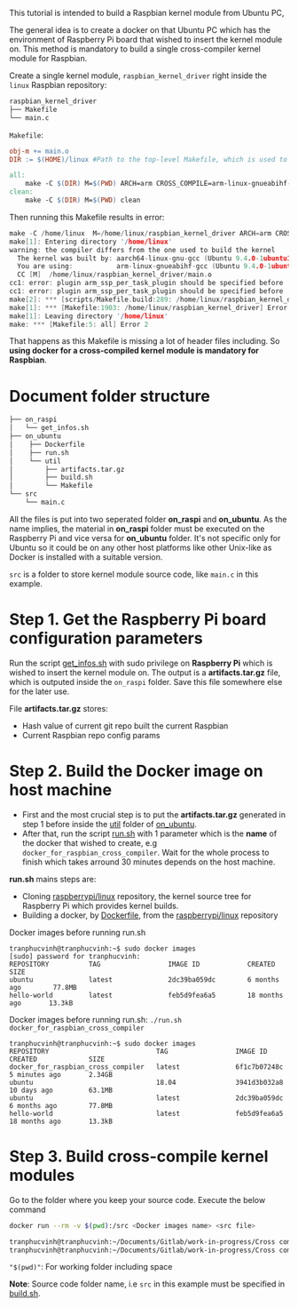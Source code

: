 This tutorial is intended to build a Raspbian kernel module from Ubuntu PC,

The general idea is to create a docker on that Ubuntu PC which has the environment of Raspberry Pi board that wished to insert the kernel module on. This method is mandatory to build a single cross-compiler kernel module for Raspbian. 

Create a single kernel module, ``raspbian_kernel_driver`` right inside the ``linux`` Raspbian repository:
```sh
raspbian_kernel_driver
├── Makefile
└── main.c
```
``Makefile``:
```Makefile
obj-m += main.o
DIR := $(HOME)/linux #Path to the top-level Makefile, which is used to build the kernel

all:
	make -C $(DIR) M=$(PWD) ARCH=arm CROSS_COMPILE=arm-linux-gnueabihf- modules
clean:
	make -C $(DIR) M=$(PWD) clean
```
Then running this Makefile results in error:
```c
make -C /home/linux  M=/home/linux/raspbian_kernel_driver ARCH=arm CROSS_COMPILE=arm-linux-gnueabihf- modules
make[1]: Entering directory '/home/linux'
warning: the compiler differs from the one used to build the kernel
  The kernel was built by: aarch64-linux-gnu-gcc (Ubuntu 9.4.0-1ubuntu1~20.04.1) 9.4.0
  You are using:           arm-linux-gnueabihf-gcc (Ubuntu 9.4.0-1ubuntu1~20.04.1) 9.4.0
  CC [M]  /home/linux/raspbian_kernel_driver/main.o
cc1: error: plugin arm_ssp_per_task_plugin should be specified before ‘-fplugin-arg-arm_ssp_per_task_plugin-tso=’ in the command line
cc1: error: plugin arm_ssp_per_task_plugin should be specified before ‘-fplugin-arg-arm_ssp_per_task_plugin-offset=’ in the command line
make[2]: *** [scripts/Makefile.build:289: /home/linux/raspbian_kernel_driver/main.o] Error 1
make[1]: *** [Makefile:1903: /home/linux/raspbian_kernel_driver] Error 2
make[1]: Leaving directory '/home/linux'
make: *** [Makefile:5: all] Error 2
```
That happens as this Makefile is missing a lot of header files including. So **using docker for a cross-compiled kernel module is mandatory for Raspbian**.
# Document folder structure

```sh
├── on_raspi
│   └── get_infos.sh
├── on_ubuntu
│    ├── Dockerfile
│    ├── run.sh
│    └── util
│        ├── artifacts.tar.gz
│        ├── build.sh
│        └── Makefile
└── src
    └── main.c
```

All the files is put into two seperated folder **on_raspi** and **on_ubuntu**. As the name implies, the material in **on_raspi** folder must be executed on the Raspberry Pi and vice versa for **on_ubuntu** folder. It's not specific only for Ubuntu so it could be on any other host platforms like other Unix-like as Docker is installed with a suitable version.

``src`` is a folder to store kernel module source code, like ``main.c`` in this example.

# Step 1. Get the Raspberry Pi board configuration parameters

Run the script [get_infos.sh](on_raspi/get_infos.sh) with sudo privilege on **Raspberry Pi** which is wished to insert the kernel module on. The output is a **artifacts.tar.gz** file, which is outputed inside the ``on_raspi`` folder. Save this file somewhere else for the later use.

File **artifacts.tar.gz** stores:
* Hash value of current git repo built the current Raspbian
* Current Raspbian repo config params

# Step 2. Build the Docker image on host machine

- First and the most crucial step is to put the **artifacts.tar.gz** generated in step 1 before inside the [util](on_ubuntu/util) folder of [on_ubuntu](on_ubuntu).
- After that, run the script [run.sh](on_ubuntu/run.sh) with 1 parameter which is the **name** of the docker that wished to create, e.g ``docker_for_raspbian_cross_compiler``. Wait for the whole process to finish which takes arround 30 minutes depends on the host machine.

**run.sh** mains steps are:
* Cloning [raspberrypi/linux](https://github.com/raspberrypi/linux) repository, the kernel source tree for Raspberry Pi which provides kernel builds.
* Building a docker, by [Dockerfile](on_ubuntu/Dockerfile), from the [raspberrypi/linux](https://github.com/raspberrypi/linux) repository

Docker images before running run.sh

```
tranphucvinh@tranphucvinh:~$ sudo docker images
[sudo] password for tranphucvinh: 
REPOSITORY          TAG                 IMAGE ID            CREATED             SIZE
ubuntu              latest              2dc39ba059dc        6 months ago        77.8MB
hello-world         latest              feb5d9fea6a5        18 months ago       13.3kB
```

Docker images before running run.sh: ``./run.sh docker_for_raspbian_cross_compiler``

```
tranphucvinh@tranphucvinh:~$ sudo docker images
REPOSITORY                           TAG                 IMAGE ID            CREATED             SIZE
docker_for_raspbian_cross_compiler   latest              6f1c7b07248c        5 minutes ago       2.34GB
ubuntu                               18.04               3941d3b032a8        10 days ago         63.1MB
ubuntu                               latest              2dc39ba059dc        6 months ago        77.8MB
hello-world                          latest              feb5d9fea6a5        18 months ago       13.3kB
```
# Step 3. Build cross-compile kernel modules

Go to the folder where you keep your source code. Execute the below command

```sh
docker run --rm -v $(pwd):/src <Docker images name> <src file>
```

```sh
tranphucvinh@tranphucvinh:~/Documents/Gitlab/work-in-progress/Cross compiler/$ cd src
tranphucvinh@tranphucvinh:~/Documents/Gitlab/work-in-progress/Cross compiler/src$ sudo docker run --rm -v "$(pwd)":/src docker_for_raspbian_cross_compiler main.c
```

``"$(pwd)"``: For working folder including space

**Note**: Source code folder name, i.e ``src`` in this example must be specified in [build.sh](on_ubuntu/util/build.sh).
